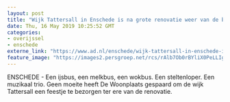 ```yaml
---
layout: post
title: "Wijk Tattersall in Enschede is na grote renovatie weer van de bewoners"
date: Thu, 16 May 2019 10:25:52 GMT
categories: 
- overijssel 
- enschede 
externe_link: "https://www.ad.nl/enschede/wijk-tattersall-in-enschede-is-na-grote-renovatie-weer-van-de-bewoners~a2e2394b/"
feature_image: "https://images2.persgroep.net/rcs/rAlb7Ob0rBYliX0PeLLIgboYl8Q/diocontent/148467258/_fitwidth/400/?appId=21791a8992982cd8da851550a453bd7f&quality=0.7"
---
```


ENSCHEDE - Een ijsbus, een melkbus, een wokbus. Een steltenloper. Een muzikaal trio. Geen moeite heeft De Woonplaats gespaard om de wijk Tattersall een feestje te bezorgen ter ere van de renovatie.
